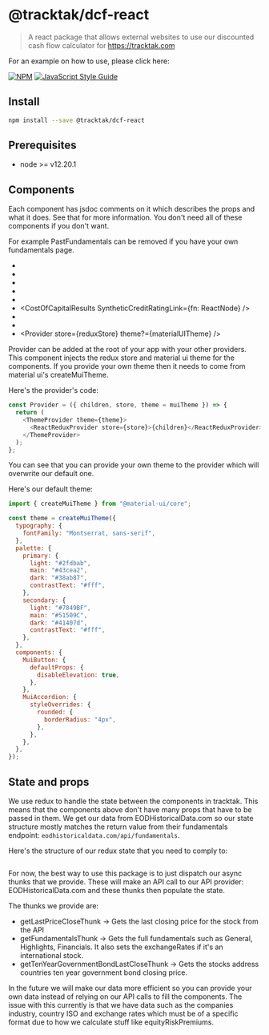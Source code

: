 # @tracktak/dcf-react

> A react package that allows external websites to use our discounted cash flow calculator for https://tracktak.com

For an example on how to use, please click here:

[![NPM](https://img.shields.io/npm/v/@tracktak/dcf-react.svg)](https://www.npmjs.com/package/@tracktak/dcf-react) [![JavaScript Style Guide](https://img.shields.io/badge/code_style-standard-brightgreen.svg)](https://standardjs.com)

## Install

```bash
npm install --save @tracktak/dcf-react
```

## Prerequisites

- node >= v12.20.1

## Components

Each component has jsdoc comments on it which describes the props and what it does. See that for more information.
You don't need all of these components if you don't want.

For example PastFundamentals can be removed if you have your own fundamentals page.

- <CompanyOverviewStats />
- <PastFundamentals />
- <ValueDrivingInputs />
- <OptionalInputs />
- <IndustryAveragesResults />
- <CostOfCapitalResults SyntheticCreditRatingLink={fn: ReactNode} />
- <BlackScholesResults />
- <DiscountedCashFlowSheet />
- <Provider store={reduxStore} theme?={materialUITheme} />

Provider can be added at the root of your app with your other providers. This component injects the redux store and material ui theme for the components. If you provide your own theme then it needs to come from material ui's createMuiTheme.

Here's the provider's code:

```js
const Provider = ({ children, store, theme = muiTheme }) => {
  return (
    <ThemeProvider theme={theme}>
      <ReactReduxProvider store={store}>{children}</ReactReduxProvider>
    </ThemeProvider>
  );
};
```

You can see that you can provide your own theme to the provider which will overwrite our default one.

Here's our default theme:

```js
import { createMuiTheme } from "@material-ui/core";

const theme = createMuiTheme({
  typography: {
    fontFamily: "Montserrat, sans-serif",
  },
  palette: {
    primary: {
      light: "#2fdbab",
      main: "#43cea2",
      dark: "#38ab87",
      contrastText: "#fff",
    },
    secondary: {
      light: "#7849BF",
      main: "#51509C",
      dark: "#41407d",
      contrastText: "#fff",
    },
  },
  components: {
    MuiButton: {
      defaultProps: {
        disableElevation: true,
      },
    },
    MuiAccordion: {
      styleOverrides: {
        rounded: {
          borderRadius: "4px",
        },
      },
    },
  },
});
```

## State and props

We use redux to handle the state between the components in tracktak. This means that the components above don't have many props that have to be passed in them. We get our data from EODHistoricalData.com so our state structure mostly matches the return value from their fundamentals endpoint: `eodhistoricaldata.com/api/fundamentals`.

Here's the structure of our redux state that you need to comply to:

```js

```

For now, the best way to use this package is to just dispatch our async thunks that we provide. These will make an API call to our API provider: EODHistoricalData.com and these thunks then populate the state.

The thunks we provide are:

- getLastPriceCloseThunk -> Gets the last closing price for the stock from the API
- getFundamentalsThunk -> Gets the full fundamentals such as General, Highlights, Financials. It also sets the exchangeRates if it's an international stock.
- getTenYearGovernmentBondLastCloseThunk -> Gets the stocks address countries ten year government bond closing price.

In the future we will make our data more efficient so you can provide your own data instead of relying on our API calls to fill the components.
The issue with this currently is that we have data such as the companies industry, country ISO and exchange rates which must be of a specific format due to how we calculate stuff like equityRiskPremiums.
